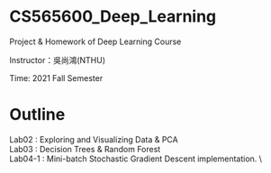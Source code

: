 # CS565600_Deep_Learning

Project & Homework of Deep Learning Course

Instructor：吳尚鴻(NTHU)

Time: 2021 Fall Semester

# Outline
Lab02 : Exploring and Visualizing Data & PCA \
Lab03 : Decision Trees & Random Forest \
Lab04-1 : Mini-batch Stochastic Gradient Descent implementation. \
